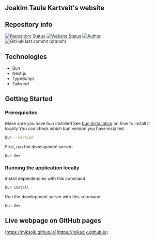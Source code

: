 ## Joakim Taule Kartveit's website

## Repository info

[![Repository Status](https://img.shields.io/badge/Repository%20Status-Maintained-dark%20green.svg)](https://github.com/MikAoJk/MikAoJk.github.io/)
[![Website Status](https://img.shields.io/badge/Website%20Status-Online-green)](https://MikAoJk.github.io)
[![Author](https://img.shields.io/badge/Author-Joakim%20Taule%20Kartveit-blue.svg)](https://www.linkedin.com/in/joakim-taule-kartveit-7633aa84/)
![GitHub last commit (branch)](https://img.shields.io/github/last-commit/MikAoJk/MikAoJk.github.io/main)

## Technologies
* Bun
* Next.js
* TypeScript
* Tailwind

## Getting Started
### Prerequisites
Make sure you have bun installed
See [bun Installation](https://bun.sh/docs/installation) on how to install it locally
You can check which bun version you have installed
```bash
bun --version
```

First, run the development server:

```bash
bun dev
```

### Running the application locally
install dependencies with this command:
```bash
bun install
```

Run the development server with this command:
```bash
bun dev
```

## Live webpage on GitHub pages
[https://mikaojk.github.io](https://mikaojk.github.io)
